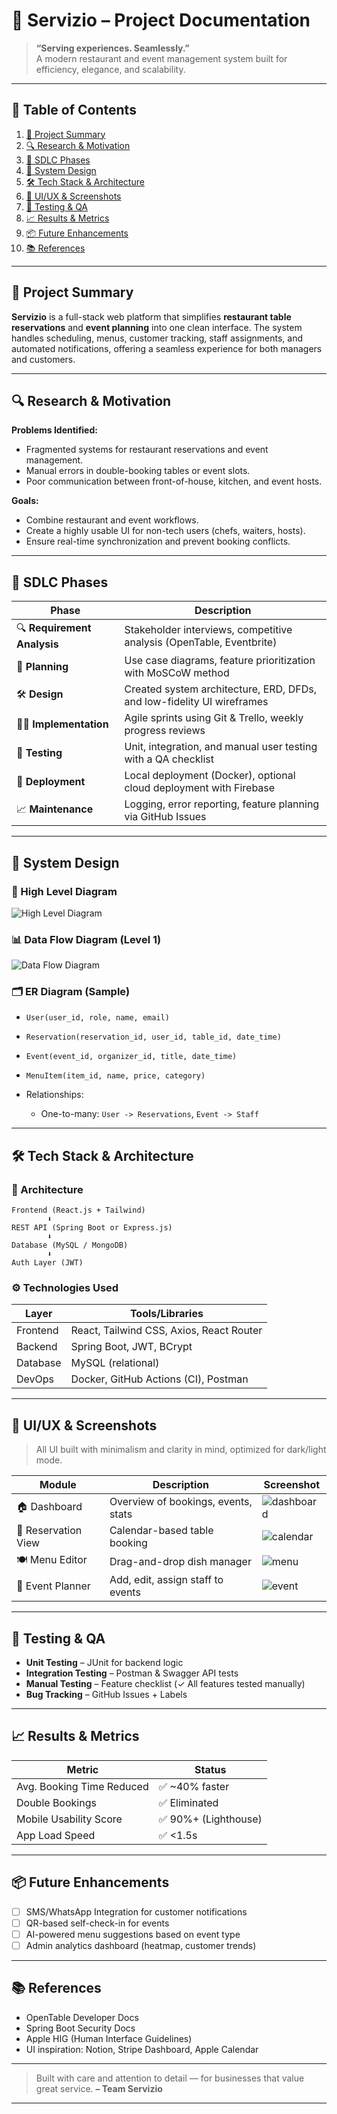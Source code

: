 # 📘 Servizio – Project Documentation

> **“Serving experiences. Seamlessly.”**  
> A modern restaurant and event management system built for efficiency, elegance, and scalability.

---

## 📍 Table of Contents

1. [📌 Project Summary](#-project-summary)
2. [🔍 Research & Motivation](#-research--motivation)
3. [🧭 SDLC Phases](#-sdlc-phases)
4. [📐 System Design](#-system-design)
5. [🛠️ Tech Stack & Architecture](#-tech-stack--architecture)
6. [🎨 UI/UX & Screenshots](#-uiux--screenshots)
7. [🧪 Testing & QA](#-testing--qa)
8. [📈 Results & Metrics](#-results--metrics)
9. [📦 Future Enhancements](#-future-enhancements)
10. [📚 References](#-references)

---

## 📌 Project Summary

**Servizio** is a full-stack web platform that simplifies **restaurant table reservations** and **event planning** into one clean interface. The system handles scheduling, menus, customer tracking, staff assignments, and automated notifications, offering a seamless experience for both managers and customers.

---

## 🔍 Research & Motivation

**Problems Identified:**

- Fragmented systems for restaurant reservations and event management.
- Manual errors in double-booking tables or event slots.
- Poor communication between front-of-house, kitchen, and event hosts.

**Goals:**

- Combine restaurant and event workflows.
- Create a highly usable UI for non-tech users (chefs, waiters, hosts).
- Ensure real-time synchronization and prevent booking conflicts.

---

## 🧭 SDLC Phases

| Phase                       | Description                                                            |
| --------------------------- | ---------------------------------------------------------------------- |
| 🔍 **Requirement Analysis** | Stakeholder interviews, competitive analysis (OpenTable, Eventbrite)   |
| 🧠 **Planning**             | Use case diagrams, feature prioritization with MoSCoW method           |
| 🛠️ **Design**               | Created system architecture, ERD, DFDs, and low-fidelity UI wireframes |
| 🧑‍💻 **Implementation**       | Agile sprints using Git & Trello, weekly progress reviews              |
| 🧪 **Testing**              | Unit, integration, and manual user testing with a QA checklist         |
| 🚀 **Deployment**           | Local deployment (Docker), optional cloud deployment with Firebase     |
| 📈 **Maintenance**          | Logging, error reporting, feature planning via GitHub Issues           |

---

## 📐 System Design

### 🧩 High Level Diagram

![High Level Diagram](./assets/restaurant_system_diagram.drawio.png)

### 📊 Data Flow Diagram (Level 1)

![Data Flow Diagram](./assets/restaurant_system_dfd_diagram.drawio.png)

### 🗂️ ER Diagram (Sample)

- `User(user_id, role, name, email)`
- `Reservation(reservation_id, user_id, table_id, date_time)`
- `Event(event_id, organizer_id, title, date_time)`
- `MenuItem(item_id, name, price, category)`
- Relationships:

  - One-to-many: `User -> Reservations`, `Event -> Staff`

---

## 🛠️ Tech Stack & Architecture

### 🧱 Architecture

```
Frontend (React.js + Tailwind)
        ⬇
REST API (Spring Boot or Express.js)
        ⬇
Database (MySQL / MongoDB)
        ⬇
Auth Layer (JWT)
```

### ⚙️ Technologies Used

| Layer    | Tools/Libraries                          |
| -------- | ---------------------------------------- |
| Frontend | React, Tailwind CSS, Axios, React Router |
| Backend  | Spring Boot, JWT, BCrypt                 |
| Database | MySQL (relational)                       |
| DevOps   | Docker, GitHub Actions (CI), Postman     |

---

## 🎨 UI/UX & Screenshots

> All UI built with minimalism and clarity in mind, optimized for dark/light mode.

| Module              | Description                         | Screenshot                               |
| ------------------- | ----------------------------------- | ---------------------------------------- |
| 🏠 Dashboard        | Overview of bookings, events, stats | ![dashboard](docs/screens/dashboard.png) |
| 📅 Reservation View | Calendar-based table booking        | ![calendar](docs/screens/calendar.png)   |
| 🍽️ Menu Editor      | Drag-and-drop dish manager          | ![menu](docs/screens/menu.png)           |
| 🎉 Event Planner    | Add, edit, assign staff to events   | ![event](docs/screens/event.png)         |

---

## 🧪 Testing & QA

- **Unit Testing** – JUnit for backend logic
- **Integration Testing** – Postman & Swagger API tests
- **Manual Testing** – Feature checklist (✓ All features tested manually)
- **Bug Tracking** – GitHub Issues + Labels

---

## 📈 Results & Metrics

| Metric                    | Status               |
| ------------------------- | -------------------- |
| Avg. Booking Time Reduced | ✅ \~40% faster      |
| Double Bookings           | ✅ Eliminated        |
| Mobile Usability Score    | ✅ 90%+ (Lighthouse) |
| App Load Speed            | ✅ <1.5s             |

---

## 📦 Future Enhancements

- [ ] SMS/WhatsApp Integration for customer notifications
- [ ] QR-based self-check-in for events
- [ ] AI-powered menu suggestions based on event type
- [ ] Admin analytics dashboard (heatmap, customer trends)

---

## 📚 References

- OpenTable Developer Docs
- Spring Boot Security Docs
- Apple HIG (Human Interface Guidelines)
- UI inspiration: Notion, Stripe Dashboard, Apple Calendar

---

> Built with care and attention to detail — for businesses that value great service.
> **– Team Servizio**

---
